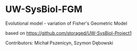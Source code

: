 # UW-SysBiol-FGM
Evolutional model - variation of Fisher's Geometric Model

based on https://github.com/storaged/UW-SysBiol-Project1

Contributors: Michał Pszenicyn, Szymon Dębowski